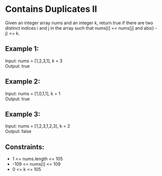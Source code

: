 # Contains Duplicates II
Given an integer array nums and an integer k, return true if there are two distinct indices i and j in the array such that nums[i] == nums[j] and abs(i - j) <= k.

 

## Example 1:

Input: nums = [1,2,3,1], k = 3  
Output: true  
## Example 2:

Input: nums = [1,0,1,1], k = 1  
Output: true  
## Example 3:

Input: nums = [1,2,3,1,2,3], k = 2  
Output: false  
 

## Constraints:

- 1 <= nums.length <= 105
- -109 <= nums[i] <= 109
- 0 <= k <= 105